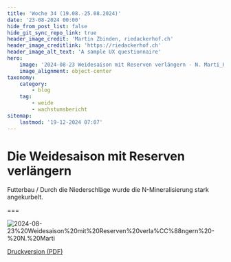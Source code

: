 ```yaml
---
title: 'Woche 34 (19.08.-25.08.2024)'
date: '23-08-2024 00:00'
hide_from_post_list: false
hide_git_sync_repo_link: true
header_image_credit: 'Martin Zbinden, riedackerhof.ch'
header_image_creditlink: 'https://riedackerhof.ch'
header_image_alt_text: 'A sample UX questionnaire'
hero:
    image: '2024-08-23 Weidesaison mit Reserven verlängern - N. Marti_Header.jpg'
    image_alignment: object-center
taxonomy:
    category:
        - blog
    tag:
        - weide
        - wachstumsbericht
sitemap:
    lastmod: '19-12-2024 07:07'
---
```


# Die Weidesaison mit Reserven verlängern

Futterbau / Durch die Niederschläge wurde die N-Mineralisierung stark angekurbelt.

===

![2024-08-23%20Weidesaison%20mit%20Reserven%20verla%CC%88ngern%20-%20N.%20Marti](2024-08-23%20Weidesaison%20mit%20Reserven%20verla%CC%88ngern%20-%20N.%20Marti.jpg "2024-08-23%20Weidesaison%20mit%20Reserven%20verla%CC%88ngern%20-%20N.%20Marti")

[Druckversion (PDF)](2024-08-23%20Weidesaison%20mit%20Reserven%20verla%CC%88ngern%20-%20N.%20Marti.pdf)
